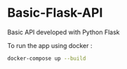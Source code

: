 # Basic-Flask-API
Basic API developed with Python Flask

To run the app using docker :

```bash
docker-compose up --build
```
